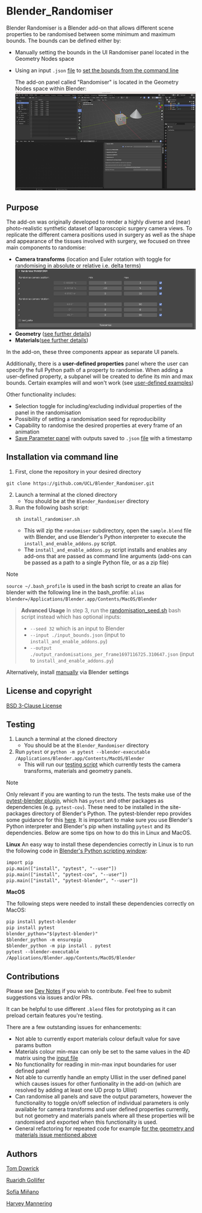 # Blender_Randomiser


Blender Randomiser is a Blender add-on that allows different scene properties to be randomised between some minimum and maximum bounds. The bounds can be defined either by:
 - Manually setting the bounds in the UI Randomiser panel located in the Geometry Nodes space
 - Using an input `.json` [file](/input_bounds.json) to [set the bounds from the command line](/docs/input_output.md)


   The add-on panel called "Randomiser" is located in the Geometry Nodes space within Blender:
   ![Addon_location](/docs/images/Addon_location.png)


## Purpose

The add-on was originally developed to render a highly diverse and (near) photo-realistic synthetic dataset of laparoscopic surgery camera views. To replicate the different camera positions used in surgery as well as the shape and appearance of the tissues involved with surgery, we focused on three main components to randomise:
 - **Camera transforms** (location and Euler rotation with toggle for randomising in absolute or relative i.e. delta terms) ![camera_transforms](/docs/images/Transforms_panel.png)
 - **Geometry** ([see further details](/docs/Materials_geometry_panel.md))
 - **Materials**([see further details](/docs/Materials_geometry_panel.md))

In the add-on, these three components appear as separate UI panels.

 Additionally, there is a **user-defined properties** panel where the user can specify the full Python path of a property to randomise.  When adding a user-defined property, a subpanel will be created to define its min and max bounds. Certain examples will and won't work (see [user-defined examples](/docs/user_defined_panel.md))

  Other functionality includes:
   - Selection toggle for including/excluding individual properties of the panel in the randomisation
   - Possibility of setting a randomisation seed for reproducibility
   - Capability to randomise the desired properties at every frame of an animation
   - [Save Parameter panel](/docs/input_output.md) with outputs saved to `.json` [file](/output_randomisations_per_frame1697116725.310647.json) with a timestamp


 ## Installation via command line
1. First, clone the repository in your desired directory
```
git clone https://github.com/UCL/Blender_Randomiser.git
```
2. Launch a terminal at the cloned directory
    - You should be at the `Blender_Randomiser` directory
3. Run the following bash script:
    ```
    sh install_randomiser.sh
    ```
    - This will zip the `randomiser` subdirectory, open the `sample.blend` file with Blender, and use Blender's Python interpreter to execute the `install_and_enable_addons.py` script.
    - The `install_and_enable_addons.py` script installs and enables any add-ons that are passed as command line arguments (add-ons can be passed as a path to a single Python file, or as a zip file)

> [!NOTE]
>  `source ~/.bash_profile` is used in the bash script to create an alias for blender with the following line in the bash_profile:
> `alias blender=/Applications/Blender.app/Contents/MacOS/Blender`

> **Advanced Usage**
>  In step 3, run the [randomisation_seed.sh](/randomisation_seed.sh) bash script instead which has optional inputs:
> - `--seed 32` which is an input to Blender
> - `--input ./input_bounds.json` (input to `install_and_enable_addons.py`)
> - `--output ./output_randomisations_per_frame1697116725.310647.json` (input to `install_and_enable_addons.py`)

Alternatively, install [manually](/docs/Install_addon_manually.md) via Blender settings

 ## License and copyright

 [BSD 3-Clause License](/LICENSE)

 ## Testing

 1. Launch a terminal at the cloned directory
    - You should be at the `Blender_Randomiser` directory
 2. Run `pytest` or `python -m pytest --blender-executable /Applications/Blender.app/Contents/MacOS/Blender`
    - This will run our [testing script](/tests/test_integration/test_installing_and_enabling.py) which currently tests the camera transforms, materials and geometry panels.


> [!NOTE]
>  Only relevant if you are wanting to run the tests.
> The tests make use of the [pytest-blender plugin](https://github.com/mondeja/pytest-blender#pytest-blender), which has `pytest` and other packages as dependencies (e.g. `pytest-cov`). These need to be installed in the site-packages directory of Blender's Python. The pytest-blender repo provides some guidance for this [here](https://github.com/mondeja/pytest-blender#usage). It is important to make sure you use Blender's Python interpreter and Blender's pip when installing `pytest` and its dependencies. Below are some tips on how to do this in Linux and MacOS.

**Linux**
An easy way to install these dependencies correctly in Linux is to run the following code in [Blender's Python scripting window](https://docs.blender.org/api/current/info_quickstart.html):
```
import pip
pip.main(["install", "pytest", "--user"])
pip.main(["install", "pytest-cov", "--user"])
pip.main(["install", "pytest-blender", "--user"])
```


**MacOS**

The following steps were needed to install these dependencies correctly on MacOS:
```
pip install pytest-blender
pip install pytest
blender_python="$(pytest-blender)"
$blender_python -m ensurepip
$blender_python -m pip install . pytest
pytest --blender-executable /Applications/Blender.app/Contents/MacOS/Blender
```

 ## Contributions

 Please see [Dev Notes](./docs/Dev_notes.md) if you wish to contribute. Feel free to submit suggestions via issues and/or PRs.

 It can be helpful to use different `.blend` files for prototyping as it can preload certain features you're testing.

 There are a few outstanding issues for enhancements:
 - Not able to currently export materials colour default value for save params button
 - Materials colour min-max can only be set to the same values in the 4D matrix using the [input file](/input_bounds.json)
 - No functionality for reading in min-max input boundaries for user defined panel
 - Not able to currently handle an empty UIlist in the user defined panel which causes issues for other funtionality in the add-on (which are resolved by adding at least one UD prop to UIlist)
 - Can randomise all panels and save the output parameters, however the functionality to toggle on/off selection of individual parameters is only available for camera transforms and user defined properties currently, but not geometry and materials panels where all these properties will be randomised and exported when this functionality is used.
 - General refactoring for repeated code for example [for the geometry and materials issue mentioned above](/randomiser/utils/list_props_to_randomise.py)


 ## Authors

[Tom Dowrick](https://github.com/tdowrick)

[Ruaridh Gollifer](https://github.com/ruaridhg)

[Sofía Miñano](https://github.com/sfmig)

[Harvey Mannering](https://github.com/harveymannering)
